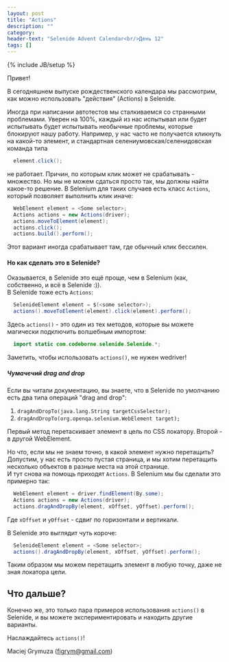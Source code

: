 ```yaml
---
layout: post
title: "Actions"
description: ""
category:
header-text: "Selenide Advent Calendar<br/>День 12"
tags: []
---
```

{% include JB/setup %}

Привет!

В сегодняшнем выпуске рождественского календара мы рассмотрим, как можно использовать "действия" (Actions) в Selenide. 

Иногда при написании автотестов мы сталкиваемся со странными проблемами. Уверен на 100%, каждый из нас испытывал или 
будет испытывать  будет испытывать необычные проблемы, которые блокируют нашу работу. 
Например, у нас часто не получается кликнуть на какой-то элемент, и стандартная селениумовская/селенидовская команда типа

```java
  element.click();
```

не работает. Причин, по которым клик может не срабатывать - множество. Но мы не можем сдаться просто так, мы должны 
найти какое-то решение. В Selenium для таких случаев есть класс `Actions`, который позволяет выполнить клик иначе:

```java
  WebElement element = <Some selector>;
  Actions actions = new Actions(driver);
  actions.moveToElement(element);
  actions.click();
  actions.build().perform();
```

Этот вариант иногда срабатывает там, где обычный клик бессилен.  

#### Но как сделать это в Selenide?  

Оказывается, в Selenide это ещё проще, чем в Selenium (как, собственно, и всё в Selenide :)).    
В Selenide тоже есть `Actions`:

```java
  SelenideElement element = $(<some selector>);
  actions().moveToElement(element).click(element).perform();
```

Здесь `actions()` - это один из тех методов, которые вы можете магически подключить волшебным импортом:

```java
  import static com.codeborne.selenide.Selenide.*;
```

Заметить, чтобы использовать `actions()`, не нужен wedriver! 
 
##### Чумачечий drag and drop

Если вы читали документацию, вы знаете, что в Selenide по умолчанию есть два типа операций "drag and drop":

1. `dragAndDropTo​(java.lang.String targetCssSelector);`
2. `dragAndDropTo​(org.openqa.selenium.WebElement target);` 

Первый метод перетаскивает элемент в цель по CSS локатору. Второй - в другой WebElement. 
 
Но что, если мы не знаем точно, в какой элемент нужно перетащить?  
Допустим, у нас есть просто пустая страница, и мы хотим перетащить несколько объектов в разные места на этой странице.  
И тут снова на помощь приходят `Actions`. В Selenium мы бы сделали это примерно так:

```java
  WebElement element = driver.findElement(By.some);
  Actions actions = new Actions(driver);
  actions.dragAndDropBy(element, xOffset, yOffset).perform();
```	

Где `xOffset` и `yOffset` - сдвиг по горизонтали и вертикали.

В Selenide это выглядит чуть короче:

```java
  SelenideElement element = <Some selector>;
  actions().dragAndDropBy(element, xOffset, yOffset).perform();
```

Таким образом мы можем перетащить элемент в любую точку, даже не зная локатора цели. 

## Что дальше?
 
Конечно же, это только пара примеров использования `actions()` в Selenide, и вы можете экспериментировать и находить другие варианты. 

Наслаждайтесь `actions()`!

Maciej Grymuza (figrym@gmail.com)

